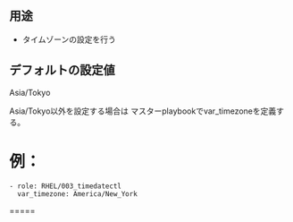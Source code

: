 ## 用途
* タイムゾーンの設定を行う

## デフォルトの設定値
Asia/Tokyo

Asia/Tokyo以外を設定する場合は
マスターplaybookでvar_timezoneを定義する。

例：
=====
    - role: RHEL/003_timedatectl
      var_timezone: America/New_York
=====
